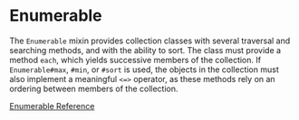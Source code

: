 # Enumerable

The `Enumerable` mixin provides collection classes with several traversal and
searching methods, and with the ability to sort. The class must provide a
method `each`, which yields successive members of the collection. If
`Enumerable#max`, `#min`, or `#sort` is used, the objects in the collection
must also implement a meaningful `<=>` operator, as these methods rely on an
ordering between members of the collection.

[Enumerable Reference](http://ruby-doc.org/core-2.5.0/Enumerable.html)
